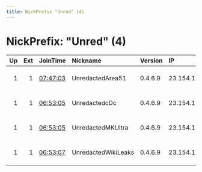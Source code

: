 ```yaml
---
title: NickPrefix "Unred" (4)
---
```


# NickPrefix: "Unred" (4)

|   Up |   Ext | JoinTime                                                                                              | Nickname            | Version   | IP            | AS         | CC   |   ORp |   Dirp | OS    | Contact                             |   eFamMembers |
|-----:|------:|:------------------------------------------------------------------------------------------------------|:--------------------|:----------|:--------------|:-----------|:-----|------:|-------:|:------|:------------------------------------|--------------:|
|    1 |     1 | [07:47:03](https://nusenu.github.io/OrNetStats/w/relay/83793BE6A26F50A94636D04461920C57A8351C07.html) | UnredactedArea51    | 0.4.6.9   | 23.154.177.8  | ULAYER-ASN | us   |   443 |      0 | Linux | email:admin @ unredacted.org url:un |            20 |
|    1 |     1 | [06:53:05](https://nusenu.github.io/OrNetStats/w/relay/66BAC488BEE20465F569E9343D441CB6195D7AC2.html) | UnredactedcDc       | 0.4.6.9   | 23.154.177.11 | ULAYER-ASN | us   |   443 |      0 | Linux | email:admin @ unredacted.org url:un |            20 |
|    1 |     1 | [06:53:05](https://nusenu.github.io/OrNetStats/w/relay/CA2EB8A5DC4BD8A0C87E4C30054E7822E53D3E20.html) | UnredactedMKUltra   | 0.4.6.9   | 23.154.177.9  | ULAYER-ASN | us   |   443 |      0 | Linux | email:admin @ unredacted.org url:un |            20 |
|    1 |     1 | [06:53:07](https://nusenu.github.io/OrNetStats/w/relay/9EAC61CB4EF446A00C5A0F8D2C1805D27ADD85F1.html) | UnredactedWikiLeaks | 0.4.6.9   | 23.154.177.10 | ULAYER-ASN | us   |   443 |      0 | Linux | email:admin @ unredacted.org url:un |            20 |
